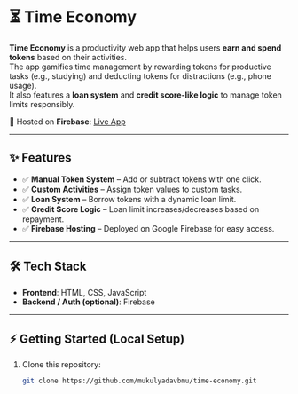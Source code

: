 # ⏳ Time Economy

**Time Economy** is a productivity web app that helps users **earn and spend tokens** based on their activities.  
The app gamifies time management by rewarding tokens for productive tasks (e.g., studying) and deducting tokens for distractions (e.g., phone usage).  
It also features a **loan system** and **credit score-like logic** to manage token limits responsibly.

🚀 Hosted on **Firebase**: [Live App](https://)

---

## ✨ Features

- ✅ **Manual Token System** – Add or subtract tokens with one click.  
- ✅ **Custom Activities** – Assign token values to custom tasks.  
- ✅ **Loan System** – Borrow tokens with a dynamic loan limit.  
- ✅ **Credit Score Logic** – Loan limit increases/decreases based on repayment.  
- ✅ **Firebase Hosting** – Deployed on Google Firebase for easy access.  

---

## 🛠️ Tech Stack

- **Frontend**: HTML, CSS, JavaScript  
- **Backend / Auth (optional)**: Firebase   

---

## ⚡ Getting Started (Local Setup)

1. Clone this repository:
   ```bash
   git clone https://github.com/mukulyadavbmu/time-economy.git
